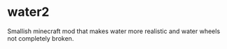 # water2
Smallish minecraft mod that makes water more realistic and water wheels not completely broken.
